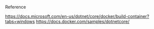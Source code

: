 Reference

https://docs.microsoft.com/en-us/dotnet/core/docker/build-container?tabs=windows
https://docs.docker.com/samples/dotnetcore/
